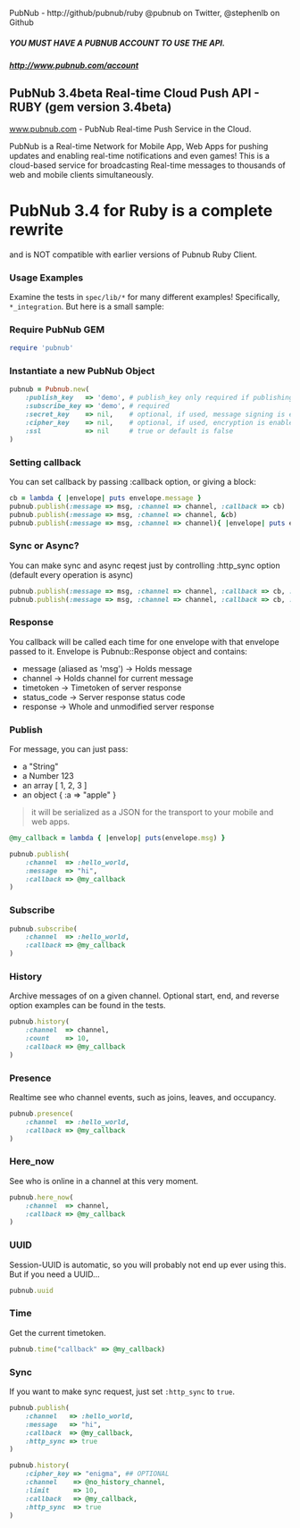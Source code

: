 PubNub - http://github/pubnub/ruby
@pubnub on Twitter, @stephenlb on Github

##### YOU MUST HAVE A PUBNUB ACCOUNT TO USE THE API.
##### http://www.pubnub.com/account

## PubNub 3.4beta Real-time Cloud Push API - RUBY (gem version 3.4beta)

www.pubnub.com - PubNub Real-time Push Service in the Cloud. 

PubNub is a Real-time Network for Mobile App, Web Apps for pushing updates
and enabling real-time notifications and even games!
This is a cloud-based service for broadcasting Real-time messages
to thousands of web and mobile clients simultaneously.

# PubNub 3.4 for Ruby is a complete rewrite
and is NOT compatible with earlier versions of Pubnub Ruby Client.

### Usage Examples

Examine the tests in `spec/lib/*` for many different examples!
Specifically, `*_integration`. But here is a small sample:

### Require PubNub GEM

```ruby
require 'pubnub'
```

### Instantiate a new PubNub Object

```ruby
pubnub = Pubnub.new(
    :publish_key   => 'demo', # publish_key only required if publishing.
    :subscribe_key => 'demo', # required
    :secret_key    => nil,    # optional, if used, message signing is enabled
    :cipher_key    => nil,    # optional, if used, encryption is enabled
    :ssl           => nil     # true or default is false
)
```

### Setting callback

You can set callback by passing :callback option, or giving a block:

```ruby
cb = lambda { |envelope| puts envelope.message }
pubnub.publish(:message => msg, :channel => channel, :callback => cb)
pubnub.publish(:message => msg, :channel => channel, &cb)
pubnub.publish(:message => msg, :channel => channel){ |envelope| puts envelope.message }
```

### Sync or Async?

You can make sync and async reqest just by controlling :http_sync option (default every operation is async)

```ruby
pubnub.publish(:message => msg, :channel => channel, :callback => cb, :http_sync => true)
pubnub.publish(:message => msg, :channel => channel, :callback => cb, :http_sync => false)
```

### Response

You callback will be called each time for one envelope with that envelope passed to it. Envelope is Pubnub::Response object and contains:

 - message (aliased as 'msg') -> Holds message
 - channel -> Holds channel for current message
 - timetoken -> Timetoken of server response
 - status_code -> Server response status code
 - response -> Whole and unmodified server response

### Publish

For message, you can just pass: 

 - a "String"
 - a Number 123
 - an array [ 1, 2, 3 ]
 - an object { :a => "apple" }

> it will be serialized as a JSON for the transport to your mobile and web apps.

```ruby
@my_callback = lambda { |envelop| puts(envelope.msg) }

pubnub.publish(
    :channel  => :hello_world,
    :message  => "hi",
    :callback => @my_callback
)
```

### Subscribe

```ruby
pubnub.subscribe(
    :channel  => :hello_world,
    :callback => @my_callback
)
```

### History

Archive messages of on a given channel. Optional start, end, and reverse option examples can be found in the tests.

```ruby
pubnub.history(
    :channel  => channel,
    :count    => 10, 
    :callback => @my_callback
)
```

### Presence

Realtime see who channel events, such as joins, leaves, and occupancy.
```ruby
pubnub.presence(
    :channel  => :hello_world,
    :callback => @my_callback
)
```

### Here_now 

See who is online in a channel at this very moment.
```ruby
pubnub.here_now(
    :channel  => channel,
    :callback => @my_callback
)
```

### UUID

Session-UUID is automatic, so you will probably not end up ever using this. But if you need a UUID...
```ruby
pubnub.uuid
```

### Time 

Get the current timetoken.
```ruby
pubnub.time("callback" => @my_callback)
```

### Sync

If you want to make sync request, just set `:http_sync` to `true`.
```ruby
pubnub.publish(
    :channel   => :hello_world,
    :message   => "hi",
    :callback  => @my_callback,
    :http_sync => true
)
```

```ruby
pubnub.history(
    :cipher_key => "enigma", ## OPTIONAL
    :channel    => @no_history_channel,
    :limit      => 10,
    :callback   => @my_callback,
    :http_sync  => true
)
```
